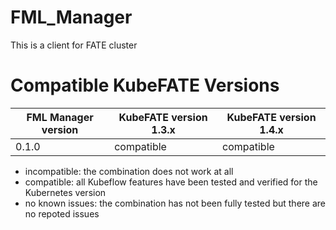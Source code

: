 # FML_Manager
This is a client for FATE cluster

# Compatible KubeFATE Versions
FML Manager version | KubeFATE version 1.3.x | KubeFATE version 1.4.x
---|---|---
0.1.0 | compatible | compatible

- incompatible: the combination does not work at all
- compatible: all Kubeflow features have been tested and verified for the Kubernetes version
- no known issues: the combination has not been fully tested but there are no repoted issues
